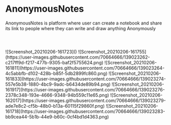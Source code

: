 # AnonymousNotes
AnonymousNotes is platform where user can create a notebook and share its link to people where they can write and draw anything Anonymously
<p align="center">
  <img scr="https://user-images.githubusercontent.com/70664666/139023246-30b5443a-de10-4b74-9836-3acbc4bdc82c.png" hieght="50%" width+"50%"/>  
</p>
<p align="center">
  <img scr="" hieght="50%" width+"50%"/>  
</p>
<p align="center">
  <img scr="" hieght="50%" width+"50%"/>  
</p>
![Screenshot_20210206-161723]()
![Screenshot_20210206-161755](https://user-images.githubusercontent.com/70664666/139023262-c217ff9d-f217-477b-9305-baf2f5755624.png)
![Screenshot_20210206-161811](https://user-images.githubusercontent.com/70664666/139023264-4c5abbfb-d102-428b-b85f-5db2899fc860.png)
![Screenshot_20210206-161833](https://user-images.githubusercontent.com/70664666/139023274-557e5b38-1880-4bc9-9adc-b6434de89b94.png)
![Screenshot_20210206-161917](https://user-images.githubusercontent.com/70664666/139023276-2378c348-193e-4666-9348-94b559c11e65.png)
![Screenshot_20210206-162017](https://user-images.githubusercontent.com/70664666/139023279-ade7e8c2-cf5b-48b0-b13a-60115f29860f.png)
![Screenshot_20210206-161718](https://user-images.githubusercontent.com/70664666/139023283-bb9cea44-5b1b-44e9-b60c-0cf4bd1d4363.png)

